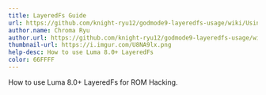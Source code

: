 ```yaml
---
title: LayeredFs Guide
url: https://github.com/knight-ryu12/godmode9-layeredfs-usage/wiki/Using-Luma3DS'-layeredfs-(Only-version-8.0-and-higher)
author.name: Chroma Ryu
author.url: https://github.com/knight-ryu12/godmode9-layeredfs-usage/wiki/Using-Luma3DS'-layeredfs-(Only-version-8.0-and-higher)
thumbnail-url: https://i.imgur.com/U8NA9lx.png
help-desc: How to use Luma 8.0+ LayeredFs
color: 66FFFF
---
```


How to use Luma 8.0+ LayeredFs for ROM Hacking.
